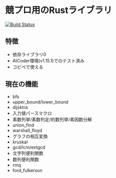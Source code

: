 # 競プロ用のRustライブラリ

[![Build Status](https://travis-ci.org/kgtkr/procon-lib-rs.svg?branch=master)](https://travis-ci.org/kgtkr/procon-lib-rs)

## 特徴

* 依存ライブラリ0
* AtCoder環境(v1.15.1)でのテスト済み
* コピペで使える

## 現在の機能

* bfs
* upper_bound/lower_bound
* dijsktra
* 入力値パースマクロ
* 素数列挙/素数判定/約数列挙/素因数分解
* union_find
* warshall_floyd
* グラフの相互変換
* kruskal
* gcd/lcm/extgcd
* 文字列便利関数
* 数列便利関数
* rmq
* ford_fulkerson